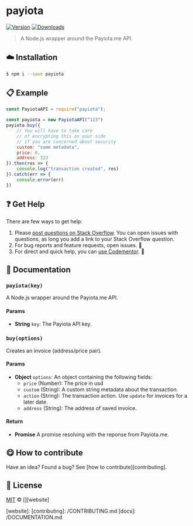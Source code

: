 <!-- Please do not edit this file. Edit the `blah` field in the `package.json` instead. If in doubt, open an issue. -->


# payiota

 [![Version](https://img.shields.io/npm/v/payiota.svg)](https://www.npmjs.com/package/payiota) [![Downloads](https://img.shields.io/npm/dt/payiota.svg)](https://www.npmjs.com/package/payiota)

> A Node.js wrapper around the Payiota.me API.

## :cloud: Installation

```sh
$ npm i --save payiota
```


## :clipboard: Example



```js
const PayiotaAPI = require("payiota");

const payiota = new PayiotaAPI("123")
payiota.buy({
    // You will have to take care
    // of encrypting this on your side
    // if you are concerned about security
    custom: "some metadata",
    price: 0,
    address: 123
}).then(res => {
    console.log("transaction created", res)
}).catch(err => {
    console.error(err)
})
```



## :question: Get Help

There are few ways to get help:

 1. Please [post questions on Stack Overflow](https://stackoverflow.com/questions/ask). You can open issues with questions, as long you add a link to your Stack Overflow question.
 2. For bug reports and feature requests, open issues. :bug:
 3. For direct and quick help, you can [use Codementor](https://www.codementor.io/johnnyb). :rocket:


## :memo: Documentation


### `payiota(key)`
A Node.js wrapper around the Payiota.me API.

#### Params

- **String** `key`: The Payiota API key.

### `buy(options)`
Creates an invoice (address/price pair).

#### Params

- **Object** `options`: An object containing the following fields:
  - `price` (Number): The price in usd
  - `custom` (String): A custom string metadata about the transaction.
  - `action` (String): The transaction action. Use `update` for invoices for a later date.
  - `address` (String): The address of saved invoice.

#### Return
- **Promise** A promise resolving with the reponse from Payiota.me.



## :yum: How to contribute
Have an idea? Found a bug? See [how to contribute][contributing].



## :scroll: License

[MIT][license] © [][website]

[license]: http://showalicense.com/?fullname=&year=2017#license-mit
[website]:
[contributing]: /CONTRIBUTING.md
[docs]: /DOCUMENTATION.md

